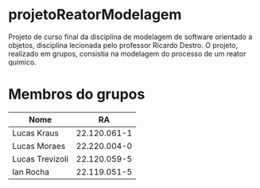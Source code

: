 # projetoReatorModelagem
Projeto de curso final da disciplina de modelagem de software orientado a objetos, disciplina lecionada pelo professor Ricardo Destro. O projeto, realizado em grupos, consistia na modelagem do processo de um reator químico.

# Membros do grupos
| Nome  | RA |
| ------------- | ------------- |
| Lucas Kraus | 22.120.061-1 |
| Lucas Moraes  | 22.220.004-0  |
| Lucas Trevizoli | 22.120.059-5 |
| Ian Rocha  | 22.119.051-5 |
